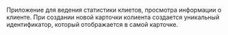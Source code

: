 Приложение для ведения статистики клиетов, просмотра информации о клиенте. При создании новой карточки колиента создается уникальный идентификатор, который отображается в самой карточке.
